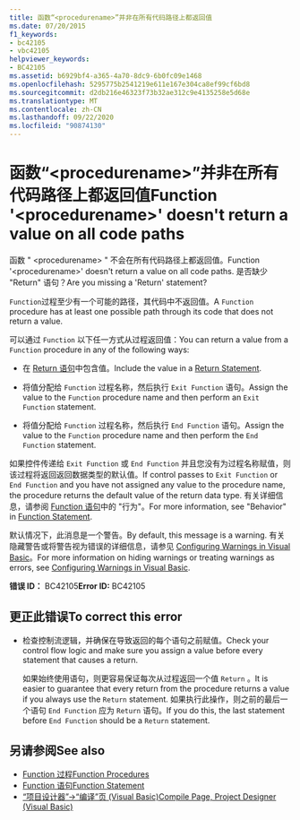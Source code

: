 ```yaml
---
title: 函数“<procedurename>”并非在所有代码路径上都返回值
ms.date: 07/20/2015
f1_keywords:
- bc42105
- vbc42105
helpviewer_keywords:
- BC42105
ms.assetid: b6929bf4-a365-4a70-8dc9-6b0fc09e1468
ms.openlocfilehash: 5295775b2541219e611e167e304ca8ef99cf6bd8
ms.sourcegitcommit: d2db216e46323f73b32ae312c9e4135258e5d68e
ms.translationtype: MT
ms.contentlocale: zh-CN
ms.lasthandoff: 09/22/2020
ms.locfileid: "90874130"
---
```

# <a name="function-procedurename-doesnt-return-a-value-on-all-code-paths"></a><span data-ttu-id="8915a-102">函数“\<procedurename>”并非在所有代码路径上都返回值</span><span class="sxs-lookup"><span data-stu-id="8915a-102">Function '\<procedurename>' doesn't return a value on all code paths</span></span>

<span data-ttu-id="8915a-103">函数 " \<procedurename> " 不会在所有代码路径上都返回值。</span><span class="sxs-lookup"><span data-stu-id="8915a-103">Function '\<procedurename>' doesn't return a value on all code paths.</span></span> <span data-ttu-id="8915a-104">是否缺少 "Return" 语句？</span><span class="sxs-lookup"><span data-stu-id="8915a-104">Are you missing a 'Return' statement?</span></span>  
  
 <span data-ttu-id="8915a-105">`Function`过程至少有一个可能的路径，其代码中不返回值。</span><span class="sxs-lookup"><span data-stu-id="8915a-105">A `Function` procedure has at least one possible path through its code that does not return a value.</span></span>  
  
 <span data-ttu-id="8915a-106">可以通过 `Function` 以下任一方式从过程返回值：</span><span class="sxs-lookup"><span data-stu-id="8915a-106">You can return a value from a `Function` procedure in any of the following ways:</span></span>  
  
- <span data-ttu-id="8915a-107">在 [Return 语句](../statements/return-statement.md)中包含值。</span><span class="sxs-lookup"><span data-stu-id="8915a-107">Include the value in a [Return Statement](../statements/return-statement.md).</span></span>  
  
- <span data-ttu-id="8915a-108">将值分配给 `Function` 过程名称，然后执行 `Exit Function` 语句。</span><span class="sxs-lookup"><span data-stu-id="8915a-108">Assign the value to the `Function` procedure name and then perform an `Exit Function` statement.</span></span>  
  
- <span data-ttu-id="8915a-109">将值分配给 `Function` 过程名称，然后执行 `End Function` 语句。</span><span class="sxs-lookup"><span data-stu-id="8915a-109">Assign the value to the `Function` procedure name and then perform the `End Function` statement.</span></span>  
  
 <span data-ttu-id="8915a-110">如果控件传递给 `Exit Function` 或 `End Function` 并且您没有为过程名称赋值，则该过程将返回返回数据类型的默认值。</span><span class="sxs-lookup"><span data-stu-id="8915a-110">If control passes to `Exit Function` or `End Function` and you have not assigned any value to the procedure name, the procedure returns the default value of the return data type.</span></span> <span data-ttu-id="8915a-111">有关详细信息，请参阅 [Function 语句](../statements/function-statement.md)中的 "行为"。</span><span class="sxs-lookup"><span data-stu-id="8915a-111">For more information, see "Behavior" in [Function Statement](../statements/function-statement.md).</span></span>  
  
 <span data-ttu-id="8915a-112">默认情况下，此消息是一个警告。</span><span class="sxs-lookup"><span data-stu-id="8915a-112">By default, this message is a warning.</span></span> <span data-ttu-id="8915a-113">有关隐藏警告或将警告视为错误的详细信息，请参见 [Configuring Warnings in Visual Basic](/visualstudio/ide/configuring-warnings-in-visual-basic)。</span><span class="sxs-lookup"><span data-stu-id="8915a-113">For more information on hiding warnings or treating warnings as errors, see [Configuring Warnings in Visual Basic](/visualstudio/ide/configuring-warnings-in-visual-basic).</span></span>  
  
 <span data-ttu-id="8915a-114">**错误 ID：** BC42105</span><span class="sxs-lookup"><span data-stu-id="8915a-114">**Error ID:** BC42105</span></span>  
  
## <a name="to-correct-this-error"></a><span data-ttu-id="8915a-115">更正此错误</span><span class="sxs-lookup"><span data-stu-id="8915a-115">To correct this error</span></span>  
  
- <span data-ttu-id="8915a-116">检查控制流逻辑，并确保在导致返回的每个语句之前赋值。</span><span class="sxs-lookup"><span data-stu-id="8915a-116">Check your control flow logic and make sure you assign a value before every statement that causes a return.</span></span>  
  
     <span data-ttu-id="8915a-117">如果始终使用语句，则更容易保证每次从过程返回一个值 `Return` 。</span><span class="sxs-lookup"><span data-stu-id="8915a-117">It is easier to guarantee that every return from the procedure returns a value if you always use the `Return` statement.</span></span> <span data-ttu-id="8915a-118">如果执行此操作，则之前的最后一个语句 `End Function` 应为 `Return` 语句。</span><span class="sxs-lookup"><span data-stu-id="8915a-118">If you do this, the last statement before `End Function` should be a `Return` statement.</span></span>  
  
## <a name="see-also"></a><span data-ttu-id="8915a-119">另请参阅</span><span class="sxs-lookup"><span data-stu-id="8915a-119">See also</span></span>

- [<span data-ttu-id="8915a-120">Function 过程</span><span class="sxs-lookup"><span data-stu-id="8915a-120">Function Procedures</span></span>](../../programming-guide/language-features/procedures/function-procedures.md)
- [<span data-ttu-id="8915a-121">Function 语句</span><span class="sxs-lookup"><span data-stu-id="8915a-121">Function Statement</span></span>](../statements/function-statement.md)
- [<span data-ttu-id="8915a-122">“项目设计器”->“编译”页 (Visual Basic)</span><span class="sxs-lookup"><span data-stu-id="8915a-122">Compile Page, Project Designer (Visual Basic)</span></span>](/visualstudio/ide/reference/compile-page-project-designer-visual-basic)
